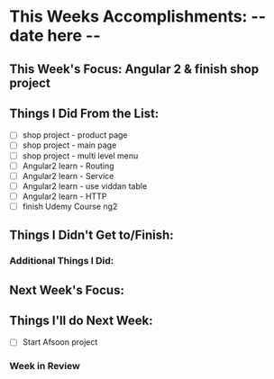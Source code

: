 # This Weeks Accomplishments: -- date here --

## This Week's Focus: Angular 2 & finish shop project

## Things I Did From the List:
- [ ] shop project - product page
- [ ] shop project - main page
- [ ] shop project - multi level menu
- [ ] Angular2 learn - Routing
- [ ] Angular2 learn - Service
- [ ] Angular2 learn - use viddan table
- [ ] Angular2 learn - HTTP
- [ ] finish Udemy Course ng2 
## Things I Didn't Get to/Finish:

### Additional Things I Did:

## Next Week's Focus:

## Things I'll do Next Week:

- [ ] Start Afsoon project

### Week in Review
